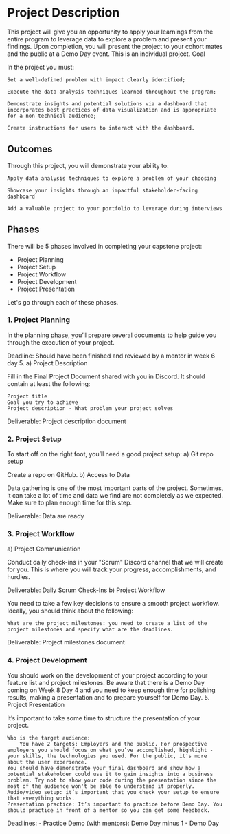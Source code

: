# Project Description

This project will give you an opportunity to apply your learnings from the entire program to leverage data to explore a problem and present your findings. Upon completion, you will present the project to your cohort mates and the public at a Demo Day event. This is an individual project.
Goal

In the project you must:

    Set a well-defined problem with impact clearly identified;

    Execute the data analysis techniques learned throughout the program;

    Demonstrate insights and potential solutions via a dashboard that incorporates best practices of data visualization and is appropriate for a non-technical audience;

    Create instructions for users to interact with the dashboard.

## Outcomes

Through this project, you will demonstrate your ability to:

    Apply data analysis techniques to explore a problem of your choosing

    Showcase your insights through an impactful stakeholder-facing dashboard

    Add a valuable project to your portfolio to leverage during interviews

## Phases

There will be 5 phases involved in completing your capstone project:

* Project Planning
* Project Setup
* Project Workflow
* Project Development
* Project Presentation

Let's go through each of these phases.
### 1. Project Planning

In the planning phase, you’ll prepare several documents to help guide you through the execution of your project.

Deadline: Should have been finished and reviewed by a mentor in week 6 day 5.
a) Project Description

Fill in the Final Project Document shared with you in Discord. It should contain at least the following:

    Project title
    Goal you try to achieve
    Project description - What problem your project solves

Deliverable: Project description document
### 2. Project Setup

To start off on the right foot, you’ll need a good project setup:
a) Git repo setup

Create a repo on GitHub.
b) Access to Data

Data gathering is one of the most important parts of the project. Sometimes, it can take a lot of time and data we find are not completely as we expected. Make sure to plan enough time for this step.

Deliverable: Data are ready
### 3. Project Workflow
a) Project Communication

Conduct daily check-ins in your "Scrum" Discord channel that we will create for you. This is where you will track your progress, accomplishments, and hurdles.

Deliverable: Daily Scrum Check-Ins
b) Project Workflow

You need to take a few key decisions to ensure a smooth project workflow. Ideally, you should think about the following:

    What are the project milestones: you need to create a list of the project milestones and specify what are the deadlines.

Deliverable: Project milestones document
### 4. Project Development

You should work on the development of your project according to your feature list and project milestones. Be aware that there is a Demo Day coming on Week 8 Day 4 and you need to keep enough time for polishing results, making a presentation and to prepare yourself for Demo Day.
5. Project Presentation

It’s important to take some time to structure the presentation of your project.

    Who is the target audience:
        You have 2 targets: Employers and the public. For prospective employers you should focus on what you’ve accomplished, highlight - your skills, the technologies you used. For the public, it’s more about the user experience.
    You should have demonstrate your final dashboard and show how a potential stakeholder could use it to gain insights into a business problem. Try not to show your code during the presentation since the most of the audience won't be able to understand it properly.
    Audio/video setup: it’s important that you check your setup to ensure that everything works.
    Presentation practice: It’s important to practice before Demo Day. You should practice in front of a mentor so you can get some feedback.

Deadlines: - Practice Demo (with mentors): Demo Day minus 1 - Demo Day
